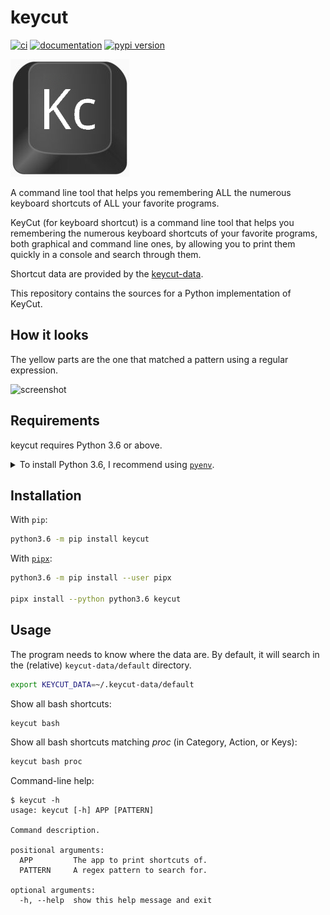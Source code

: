 # keycut

[![ci](https://github.com/pawamoy/keycut/workflows/ci/badge.svg)](https://github.com/pawamoy/keycut/actions?query=workflow%3Aci)
[![documentation](https://img.shields.io/badge/docs-mkdocs%20material-blue.svg?style=flat)](https://pawamoy.github.io/keycut/)
[![pypi version](https://img.shields.io/pypi/v/keycut.svg)](https://pypi.org/project/keycut/)

![logo](logo.jpg)

A command line tool that helps you remembering ALL the numerous keyboard shortcuts of ALL your favorite programs.

KeyCut (for keyboard shortcut) is a command line tool
that helps you remembering the numerous keyboard shortcuts
of your favorite programs, both graphical and command line ones,
by allowing you to print them quickly in a console and search through them.

Shortcut data are provided by the [keycut-data][1].

This repository contains the sources for a Python implementation of KeyCut.

[1]: https://github.com/pawamoy/keycut-data

## How it looks

The yellow parts are the one that matched a pattern using a regular expression.

![screenshot](http://i.imgur.com/ZaqTOUb.png)

## Requirements

keycut requires Python 3.6 or above.

<details>
<summary>To install Python 3.6, I recommend using <a href="https://github.com/pyenv/pyenv"><code>pyenv</code></a>.</summary>

```bash
# install pyenv
git clone https://github.com/pyenv/pyenv ~/.pyenv

# setup pyenv (you should also put these three lines in .bashrc or similar)
export PATH="${HOME}/.pyenv/bin:${PATH}"
export PYENV_ROOT="${HOME}/.pyenv"
eval "$(pyenv init -)"

# install Python 3.6
pyenv install 3.6.12

# make it available globally
pyenv global system 3.6.12
```
</details>

## Installation

With `pip`:
```bash
python3.6 -m pip install keycut
```

With [`pipx`](https://github.com/pipxproject/pipx):
```bash
python3.6 -m pip install --user pipx

pipx install --python python3.6 keycut
```

## Usage

The program needs to know where the data are. By default, it will search
in the (relative) `keycut-data/default` directory.

```bash
export KEYCUT_DATA=~/.keycut-data/default
```

Show all bash shortcuts:

```bash
keycut bash
```

Show all bash shortcuts matching *proc* (in Category, Action, or Keys):

```bash
keycut bash proc
```

Command-line help:

```console
$ keycut -h
usage: keycut [-h] APP [PATTERN]

Command description.

positional arguments:
  APP         The app to print shortcuts of.
  PATTERN     A regex pattern to search for.

optional arguments:
  -h, --help  show this help message and exit
```
